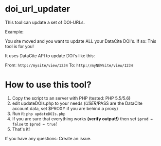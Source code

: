# doi_url_updater
This tool can update a set of DOI-URLs.

Example:

You site moved and you want to update ALL your DataCite DOI's. If so: This tool is for you!

It uses DataCite API to update DOI's like this:

From: `http://mysite/view/1234`
To: `http://myNEWsite/view/1234`

# How to use this tool?
1. Copy the script to an server with PHP (tested: PHP 5.5/5.6)
2. edit updateDOIs.php to your needs ($USER/$PASS are the DataCite account data, set $PROXY if you are behind a proxy)
3. Run it:
`php updateDOIs.php`
4. If you are sure that everything works **(verify output!)** then set `$prod = false` to `$prod = true`!
4. That's it!

If you have any questions: Create an issue.
